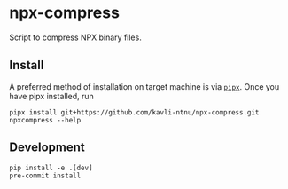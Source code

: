 # npx-compress

Script to compress NPX binary files.

## Install

A preferred method of installation on target machine is via [`pipx`](https://github.com/pypa/pipx). Once you have pipx
installed, run

```
pipx install git+https://github.com/kavli-ntnu/npx-compress.git
npxcompress --help
```

## Development

```
pip install -e .[dev]
pre-commit install
```